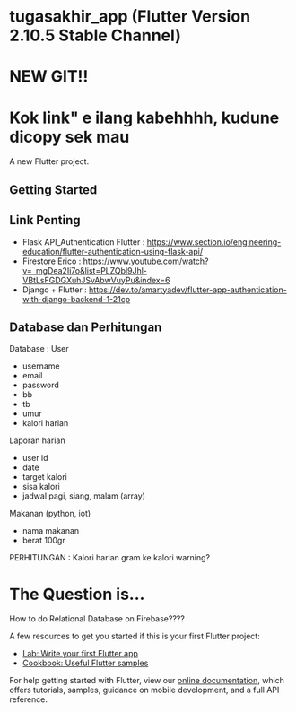 # tugasakhir_app (Flutter Version 2.10.5 Stable Channel)
# NEW GIT!!
# Kok link" e ilang kabehhhh, kudune dicopy sek mau

A new Flutter project.

## Getting Started


## Link Penting
- Flask API_Authentication Flutter : https://www.section.io/engineering-education/flutter-authentication-using-flask-api/
- Firestore Erico : https://www.youtube.com/watch?v=_mgDea2Ii7o&list=PLZQbl9Jhl-VBtLsFGDGXuhJSvAbwVuyPu&index=6
- Django + Flutter : https://dev.to/amartyadev/flutter-app-authentication-with-django-backend-1-21cp


## Database dan Perhitungan

Database :
‌User 
- username
- email
- password
- bb
- tb
- umur
- kalori harian

‌Laporan harian
- user id
- date
- target kalori
- sisa kalori
- jadwal pagi, siang, malam (array)

‌Makanan (python, iot)
- nama makanan
- berat 100gr

PERHITUNGAN :
‌Kalori harian
‌gram ke kalori
‌warning?

# The Question is...
How to do Relational Database on Firebase????


A few resources to get you started if this is your first Flutter project:

- [Lab: Write your first Flutter app](https://flutter.dev/docs/get-started/codelab)
- [Cookbook: Useful Flutter samples](https://flutter.dev/docs/cookbook)

For help getting started with Flutter, view our
[online documentation](https://flutter.dev/docs), which offers tutorials,
samples, guidance on mobile development, and a full API reference.
